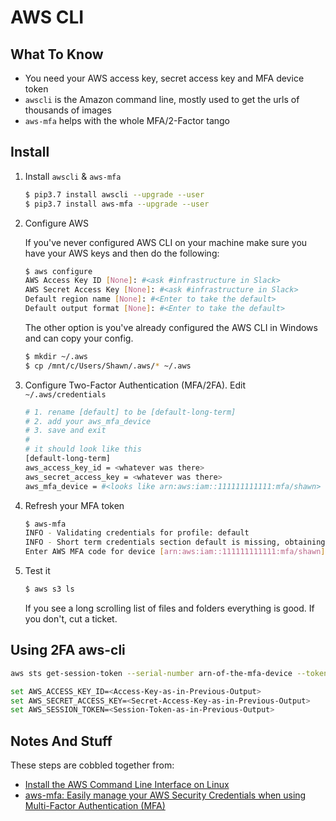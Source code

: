 # AWS CLI

## What To Know

- You need your AWS access key, secret access key and MFA device token
- `awscli` is the Amazon command line, mostly used to get the urls of thousands of images
- `aws-mfa` helps with the whole MFA/2-Factor tango

## Install

1. Install `awscli` & `aws-mfa`

   ```bash
   $ pip3.7 install awscli --upgrade --user
   $ pip3.7 install aws-mfa --upgrade --user
   ```

1. Configure AWS
 
   If you've never configured AWS CLI on your machine make sure you have your AWS keys and then do the following:

   ```bash
   $ aws configure
   AWS Access Key ID [None]: #<ask #infrastructure in Slack>
   AWS Secret Access Key [None]: #<ask #infrastructure in Slack>
   Default region name [None]: #<Enter to take the default>
   Default output format [None]: #<Enter to take the default>
   ```

   The other option is you've already configured the AWS CLI in Windows and can copy your config.

   ```bash
   $ mkdir ~/.aws
   $ cp /mnt/c/Users/Shawn/.aws/* ~/.aws
   ```

1. Configure Two-Factor Authentication (MFA/2FA). Edit `~/.aws/credentials`

   ```bash
   # 1. rename [default] to be [default-long-term]
   # 2. add your aws_mfa_device
   # 3. save and exit
   # 
   # it should look like this
   [default-long-term]                                                                                                                                                                 
   aws_access_key_id = <whatever was there>
   aws_secret_access_key = <whatever was there>
   aws_mfa_device = #<looks like arn:aws:iam::111111111111:mfa/shawn>
   ```

1. Refresh your MFA token

   ```bash
   $ aws-mfa
   INFO - Validating credentials for profile: default
   INFO - Short term credentials section default is missing, obtaining new credentials.
   Enter AWS MFA code for device [arn:aws:iam::111111111111:mfa/shawn] (renewing for 43200 seconds): #<however you get your 2FA tokens, do it now>
   ```

1. Test it

   ```bash
   $ aws s3 ls
   ```

   If you see a long scrolling list of files and folders everything is good. If you don't, cut a ticket.

## Using 2FA aws-cli

```bash
aws sts get-session-token --serial-number arn-of-the-mfa-device --token-code code-from-token

set AWS_ACCESS_KEY_ID=<Access-Key-as-in-Previous-Output>
set AWS_SECRET_ACCESS_KEY=<Secret-Access-Key-as-in-Previous-Output>
set AWS_SESSION_TOKEN=<Session-Token-as-in-Previous-Output>
```   

## Notes And Stuff

These steps are cobbled together from:

- [Install the AWS Command Line Interface on Linux](https://docs.aws.amazon.com/cli/latest/userguide/awscli-install-linux.html)
- [aws-mfa: Easily manage your AWS Security Credentials when using Multi-Factor Authentication (MFA)](https://github.com/broamski/aws-mfa)
